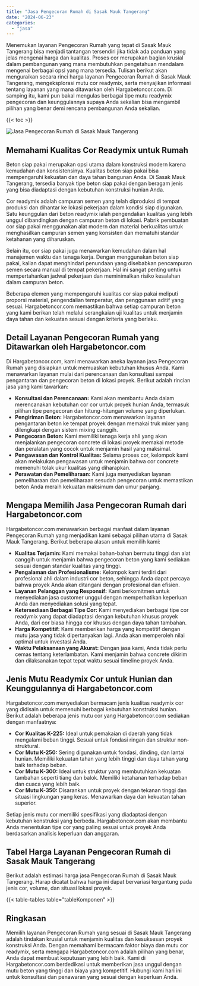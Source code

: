 ```yaml
---
title: "Jasa Pengecoran Rumah di Sasak Mauk Tangerang"
date: "2024-06-23"
categories: 
  - "jasa"
---
```



Menemukan layanan Pengecoran Rumah yang tepat di Sasak Mauk Tangerang bisa menjadi tantangan tersendiri jika tidak ada panduan yang jelas mengenai harga dan kualitas. Proses cor merupakan bagian krusial dalam pembangunan yang mana membutuhkan pengetahuan mendalam mengenai berbagai opsi yang mana tersedia. Tulisan berikut akan menguraikan secara rinci harga layanan Pengecoran Rumah di Sasak Mauk Tangerang, mengeksplorasi mutu cor readymix, serta menyajikan informasi tentang layanan yang mana ditawarkan oleh Hargabetoncor.com. Di samping itu, kami pun bakal mengulas berbagai tipe mutu readymix pengecoran dan keunggulannya supaya Anda sekalian bisa mengambil pilihan yang benar demi rencana pembangunan Anda sekalian.

{{< toc >}}

![Jasa Pengecoran Rumah di Sasak Mauk Tangerang](https://hargareadymixid.github.io/hbc/readymix-hbc%20(41).png)

## Memahami Kualitas Cor Readymix untuk Rumah

Beton siap pakai merupakan opsi utama dalam konstruksi modern karena kemudahan dan konsistensinya. Kualitas beton siap pakai bisa mempengaruhi kekuatan dan daya tahan bangunan Anda. Di Sasak Mauk Tangerang, tersedia banyak tipe beton siap pakai dengan beragam jenis yang bisa diadaptasi dengan kebutuhan konstruksi hunian Anda.

Cor readymix adalah campuran semen yang telah diproduksi di tempat produksi dan dihantar ke lokasi pekerjaan dalam kondisi siap digunakan. Satu keunggulan dari beton readymix ialah pengendalian kualitas yang lebih unggul dibandingkan dengan campuran beton di lokasi. Pabrik pembuatan cor siap pakai menggunakan alat modern dan material berkualitas untuk menghasilkan campuran semen yang konsisten dan mematuhi standar ketahanan yang diharuskan.

Selain itu, cor siap pakai juga menawarkan kemudahan dalam hal manajemen waktu dan tenaga kerja. Dengan menggunakan beton siap pakai, kalian dapat menghindari penundaan yang disebabkan pencampuran semen secara manual di tempat pekerjaan. Hal ini sangat penting untuk mempertahankan jadwal pekerjaan dan meminimalkan risiko kesalahan dalam campuran beton.

Beberapa elemen yang mempengaruhi kualitas cor siap pakai meliputi proporsi material, pengendalian temperatur, dan penggunaan aditif yang sesuai. Hargabetoncor.com memastikan bahwa setiap campuran beton yang kami berikan telah melalui serangkaian uji kualitas untuk menjamin daya tahan dan kekuatan sesuai dengan kriteria yang berlaku.

## Detail Layanan Pengecoran Rumah yang Ditawarkan oleh Hargabetoncor.com

Di Hargabetoncor.com, kami menawarkan aneka layanan jasa Pengecoran Rumah yang disiapkan untuk memuaskan kebutuhan khusus Anda. Kami menawarkan layanan mulai dari perencanaan dan konsultasi sampai pengantaran dan pengecoran beton di lokasi proyek. Berikut adalah rincian jasa yang kami tawarkan:

- **Konsultasi dan Perencanaan:** Kami akan membantu Anda dalam merencanakan kebutuhan cor cor untuk proyek hunian Anda, termasuk pilihan tipe pengecoran dan hitung-hitungan volume yang diperlukan.
- **Pengiriman Beton:** Hargabetoncor.com menawarkan layanan pengantaran beton ke tempat proyek dengan memakai truk mixer yang dilengkapi dengan sistem mixing canggih.
- **Pengecoran Beton:** Kami memiliki tenaga kerja ahli yang akan menjalankan pengecoran concrete di lokasi proyek memakai metode dan peralatan yang cocok untuk menjamin hasil yang maksimal.
- **Pengawasan dan Kontrol Kualitas:** Selama proses cor, kelompok kami akan melakukan pengawasan untuk menjamin bahwa cor concrete memenuhi tolak ukur kualitas yang diharapkan.
- **Perawatan dan Pemeliharaan:** Kami juga menyediakan layanan pemeliharaan dan pemeliharaan sesudah pengecoran untuk memastikan beton Anda meraih kekuatan maksimum dan umur panjang.

## Mengapa Memilih Jasa Pengecoran Rumah dari Hargabetoncor.com

Hargabetoncor.com menawarkan berbagai manfaat dalam layanan Pengecoran Rumah yang menjadikan kami sebagai pilihan utama di Sasak Mauk Tangerang. Berikut beberapa alasan untuk memilih kami:

- **Kualitas Terjamin:** Kami memakai bahan-bahan bermutu tinggi dan alat canggih untuk menjamin bahwa pengecoran beton yang kami sediakan sesuai dengan standar kualitas yang tinggi.
- **Pengalaman dan Profesionalisme:** Kelompok kami terdiri dari profesional ahli dalam industri cor beton, sehingga Anda dapat percaya bahwa proyek Anda akan ditangani dengan profesional dan efisien.
- **Layanan Pelanggan yang Responsif:** Kami berkomitmen untuk menyediakan jasa customer unggul dengan memperhatikan keperluan Anda dan menyediakan solusi yang tepat.
- **Ketersediaan Berbagai Tipe Cor:** Kami menyediakan berbagai tipe cor readymix yang dapat diadaptasi dengan kebutuhan khusus proyek Anda, dari cor biasa hingga cor khusus dengan daya tahan tambahan.
- **Harga Kompetitif:** Kami memberikan harga yang kompetitif dengan mutu jasa yang tidak dipertanyakan lagi. Anda akan memperoleh nilai optimal untuk investasi Anda.
- **Waktu Pelaksanaan yang Akurat:** Dengan jasa kami, Anda tidak perlu cemas tentang keterlambatan. Kami menjamin bahwa concrete dikirim dan dilaksanakan tepat tepat waktu sesuai timeline proyek Anda.

## Jenis Mutu Readymix Cor untuk Hunian dan Keunggulannya di Hargabetoncor.com

Hargabetoncor.com menyediakan bermacam jenis kualitas readymix cor yang didisain untuk memenuhi berbagai kebutuhan konstruksi hunian. Berikut adalah beberapa jenis mutu cor yang Hargabetoncor.com sediakan dengan manfaatnya:

- **Cor Kualitas K-225:** Ideal untuk pemakaian di daerah yang tidak mengalami beban tinggi. Sesuai untuk fondasi ringan dan struktur non-struktural.
- **Cor Mutu K-250:** Sering digunakan untuk fondasi, dinding, dan lantai hunian. Memiliki kekuatan tahan yang lebih tinggi dan daya tahan yang baik terhadap beban.
- **Cor Mutu K-300:** Ideal untuk struktur yang membutuhkan kekuatan tambahan seperti tiang dan balok. Memiliki ketahanan terhadap beban dan cuaca yang lebih baik.
- **Cor Mutu K-350:** Disarankan untuk proyek dengan tekanan tinggi dan situasi lingkungan yang keras. Menawarkan daya dan kekuatan tahan superior.

Setiap jenis mutu cor memiliki spesifikasi yang diadaptasi dengan kebutuhan konstruksi yang berbeda. Hargabetoncor.com akan membantu Anda menentukan tipe cor yang paling sesuai untuk proyek Anda berdasarkan analisis keperluan dan anggaran.

## Tabel Harga Layanan Pengecoran Rumah di Sasak Mauk Tangerang

Berikut adalah estimasi harga jasa Pengecoran Rumah di Sasak Mauk Tangerang. Harap dicatat bahwa harga ini dapat bervariasi tergantung pada jenis cor, volume, dan situasi lokasi proyek.

{{< table-tables table="tableKomponen" >}}

## Ringkasan

Memilih layanan Pengecoran Rumah yang sesuai di Sasak Mauk Tangerang adalah tindakan krusial untuk menjamin kualitas dan kesuksesan proyek konstruksi Anda. Dengan memahami bermacam faktor biaya dan mutu cor readymix, serta mengapa Hargabetoncor.com adalah pilihan yang benar, Anda dapat membuat keputusan yang lebih baik. Kami di Hargabetoncor.com berdedikasi untuk memberikan jasa unggul dengan mutu beton yang tinggi dan biaya yang kompetitif. Hubungi kami hari ini untuk konsultasi dan penawaran yang sesuai dengan keperluan Anda.
